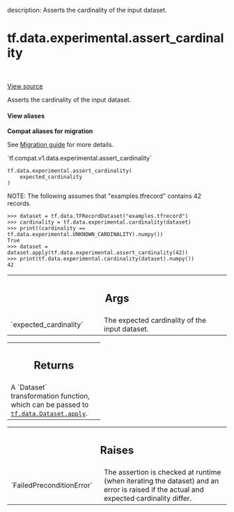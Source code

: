 description: Asserts the cardinality of the input dataset.

<div itemscope itemtype="http://developers.google.com/ReferenceObject">
<meta itemprop="name" content="tf.data.experimental.assert_cardinality" />
<meta itemprop="path" content="Stable" />
</div>

# tf.data.experimental.assert_cardinality

<!-- Insert buttons and diff -->

<table class="tfo-notebook-buttons tfo-api nocontent" align="left">

</table>

<a target="_blank" class="external" href="/code/stable/tensorflow/python/data/experimental/ops/cardinality.py">View source</a>



Asserts the cardinality of the input dataset.

<section class="expandable">
  <h4 class="showalways">View aliases</h4>
  <p>
<b>Compat aliases for migration</b>
<p>See
<a href="https://www.tensorflow.org/guide/migrate">Migration guide</a> for
more details.</p>
<p>`tf.compat.v1.data.experimental.assert_cardinality`</p>
</p>
</section>

<pre class="devsite-click-to-copy prettyprint lang-py tfo-signature-link">
<code>tf.data.experimental.assert_cardinality(
    expected_cardinality
)
</code></pre>



<!-- Placeholder for "Used in" -->

NOTE: The following assumes that "examples.tfrecord" contains 42 records.

```
>>> dataset = tf.data.TFRecordDataset("examples.tfrecord")
>>> cardinality = tf.data.experimental.cardinality(dataset)
>>> print((cardinality == tf.data.experimental.UNKNOWN_CARDINALITY).numpy())
True
>>> dataset = dataset.apply(tf.data.experimental.assert_cardinality(42))
>>> print(tf.data.experimental.cardinality(dataset).numpy())
42
```

<!-- Tabular view -->
 <table class="responsive fixed orange">
<colgroup><col width="214px"><col></colgroup>
<tr><th colspan="2"><h2 class="add-link">Args</h2></th></tr>

<tr>
<td>
`expected_cardinality`
</td>
<td>
The expected cardinality of the input dataset.
</td>
</tr>
</table>



<!-- Tabular view -->
 <table class="responsive fixed orange">
<colgroup><col width="214px"><col></colgroup>
<tr><th colspan="2"><h2 class="add-link">Returns</h2></th></tr>
<tr class="alt">
<td colspan="2">
A `Dataset` transformation function, which can be passed to
<a href="../../../tf/data/Dataset.md#apply"><code>tf.data.Dataset.apply</code></a>.
</td>
</tr>

</table>



<!-- Tabular view -->
 <table class="responsive fixed orange">
<colgroup><col width="214px"><col></colgroup>
<tr><th colspan="2"><h2 class="add-link">Raises</h2></th></tr>

<tr>
<td>
`FailedPreconditionError`
</td>
<td>
The assertion is checked at runtime (when iterating
the dataset) and an error is raised if the actual and expected cardinality
differ.
</td>
</tr>
</table>

